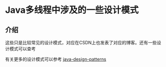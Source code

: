# Java多线程中涉及的一些设计模式

## 介绍

这些只是比较常见的设计模式，对应在CSDN上也发表了对应的博客。还有一些设计模式可以查考

有关更多的设计模式可以参考
[java-design-patterns](https://github.com/iluwatar/java-design-patterns)